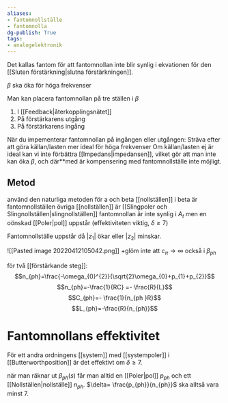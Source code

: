 ```yaml
---
aliases: 
- fantomnollställe
- fantomnolla
dg-publish: True
tags: 
- analogelektronik
---
```

Det kallas fantom för att fantomnollan inte blir synlig i ekvationen för den [[Sluten förstärkning|slutna förstärkningen]]. 

$\beta$  ska öka för höga frekvenser

Man kan placera fantomnollan på tre ställen i $\beta$
1. I [[Feedback|återkopplingsnätet]]
2. På förstärkarens utgång
3. På förstärkarens ingång

När du impementerar fantomnollan på ingången eller utgången:
	Sträva efter att göra källan/lasten mer ideal för höga frekvenser
Om källan/lasten ej är ideal kan vi inte förbättra [[Impedans|impedansen]], vilket gör att man inte kan öka $\beta$, och där**med är kompensering med fantomnollställe inte möjligt.

## Metod
använd den naturliga metoden för a och beta
[[nollställen]] i beta är fantomnollställen 
övriga [[nollställen]] är [[Slingpoler och Slingnollställen|slingnollställen]] 
fantomnollan är inte synlig i $A_{t}$ men en oönskad [[Poler|pol]] uppstår (effektiviteten viktig, $\delta\geq7$)

Fantomnollställe uppstår då $|z_{1}|$ ökar eller $|z_{2}|$ minskar.

![[Pasted image 20220412105042.png]]
+glöm inte att $c_{\pi}\rightarrow \infty$ också i $\beta_{ph}$

för två [[förstärkande steg]]:
$$n_{ph}=\frac{-\omega_{0}^{2}}{\sqrt{2}\omega_{0}+p_{1}+p_{2}}$$
$$n_{ph}=-\frac{1}{RC} =- \frac{R}{L}$$
$$C_{ph}=-
\frac{1}{n_{ph }R}$$
$$L_{ph}=-\frac{R}{n_{ph}}$$


# Fantomnollans effektivitet
För ett andra ordningens [[system]] med [[systempoler]] i [[Butterworthposition]] är det effektivt om $\delta\geq7$. 

när man räknar ut $\beta_{ph }(s)$ får man alltid en [[Poler|pol]] $p_{ph }$ och ett [[Nollställen|nollställe]] $n_{ph }$. $\delta= \frac{p_{ph}}{n_{ph}}$ ska alltså vara minst 7.